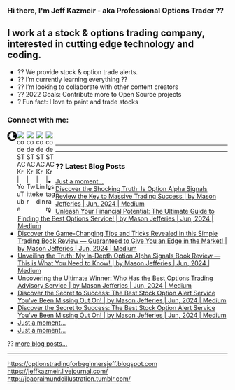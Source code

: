 

<!--
**jeffkazmeir/jeffkazmeir** is a ✨ _special_ ✨ repository because its `README.md` (this file) appears on your GitHub profile.

Here are some ideas to get you started:

- 🔭 I’m currently working on ...
- 🌱 I’m currently learning ...
- 👯 I’m looking to collaborate on ...
- 🤔 I’m looking for help with ...
- 💬 Ask me about ...
- 📫 How to reach me: ...
- 😄 Pronouns: ...
- ⚡ Fun fact: ...
-->
### Hi there, I'm Jeff Kazmeir - aka Professional Options Trader ??
## I work at a stock & options trading company, interested in cutting edge technology and coding.

- ?? We provide stock & option trade alerts.
- ?? I’m currently learning everything ??
- ?? I’m looking to collaborate with other content creators
- ?? 2022 Goals: Contribute more to Open Source projects
- ? Fun fact: I love to paint and trade stocks


### Connect with me:

[<img align="left" alt="codeSTACKr.com" width="22px" src="https://raw.githubusercontent.com/iconic/open-iconic/master/svg/globe.svg" />][website]
[<img align="left" alt="codeSTACKr | YouTube" width="22px" src="https://cdn.jsdelivr.net/npm/simple-icons@v3/icons/youtube.svg" />][youtube]
[<img align="left" alt="codeSTACKr | Twitter" width="22px" src="https://cdn.jsdelivr.net/npm/simple-icons@v3/icons/twitter.svg" />][twitter]
[<img align="left" alt="codeSTACKr | LinkedIn" width="22px" src="https://cdn.jsdelivr.net/npm/simple-icons@v3/icons/linkedin.svg" />][linkedin]
[<img align="left" alt="codeSTACKr | Instagram" width="22px" src="https://cdn.jsdelivr.net/npm/simple-icons@v3/icons/instagram.svg" />][instagram]

<br />

---

---

### ?? Latest Blog Posts

<!-- BLOG-POST-LIST:START -->
- [Just a moment...](https://medium.com/@tradingoptionsforbeginners/discover-the-ultimate-resource-for-stock-trading-the-best-options-alert-service-on-reddit-7430ad440788?source=ifttt--------------3)
- [Discover the Shocking Truth: Is Option Alpha Signals Review the Key to Massive Trading Success | by Mason Jefferies | Jun, 2024 | Medium](https://tradingoptionsforbeginners.medium.com/discover-the-shocking-truth-is-option-alpha-signals-review-the-key-to-massive-trading-success-1130f8634f72?source=ifttt--------------3)
- [Unleash Your Financial Potential: The Ultimate Guide to Finding the Best Options Service! | by Mason Jefferies | Jun, 2024 | Medium](https://tradingoptionsforbeginners.medium.com/unleash-your-financial-potential-the-ultimate-guide-to-finding-the-best-options-service-df5dbe8402b2?source=ifttt--------------3)
- [Discover the Game-Changing Tips and Tricks Revealed in this Simple Trading Book Review — Guaranteed to Give You an Edge in the Market! | by Mason Jefferies | Jun, 2024 | Medium](https://tradingoptionsforbeginners.medium.com/discover-the-game-changing-tips-and-tricks-revealed-in-this-simple-trading-book-review-guaranteed-5306a4b8dad6?source=ifttt--------------3)
- [Unveiling the Truth: My In-Depth Option Alpha Signals Book Review — This is What You Need to Know! | by Mason Jefferies | Jun, 2024 | Medium](https://tradingoptionsforbeginners.medium.com/unveiling-the-truth-my-in-depth-option-alpha-signals-book-review-this-is-what-you-need-to-know-b59a37a1f2e5?source=ifttt--------------3)
- [Uncovering the Ultimate Winner: Who Has the Best Options Trading Advisory Service | by Mason Jefferies | Jun, 2024 | Medium](https://tradingoptionsforbeginners.medium.com/uncovering-the-ultimate-winner-who-has-the-best-options-trading-advisory-service-f5358bcab961?source=ifttt--------------3)
- [Discover the Secret to Success: The Best Stock Option Alert Service You’ve Been Missing Out On! | by Mason Jefferies | Jun, 2024 | Medium](https://tradingoptionsforbeginners.medium.com/discover-the-secret-to-success-the-best-stock-option-alert-service-youve-been-missing-out-on-3e24ae204cfe?source=ifttt--------------3)
- [Discover the Secret to Success: The Best Stock Option Alert Service You’ve Been Missing Out On! | by Mason Jefferies | Jun, 2024 | Medium](https://tradingoptionsforbeginners.medium.com/discover-the-secret-to-success-the-best-stock-option-alert-service-youve-been-missing-out-on-1a11a8b74409?source=ifttt--------------3)
- [Just a moment...](https://medium.com/@tradingoptionsforbeginners/unleashing-the-power-of-simplicity-a-comprehensive-and-honest-simple-trading-review-bbdf178937a1?source=ifttt--------------3)
- [Just a moment...](https://medium.com/@tradingoptionsforbeginners/unleashing-the-power-of-simplicity-a-comprehensive-and-honest-simple-trading-review-0334f7c4619b?source=ifttt--------------3)
<!-- BLOG-POST-LIST:END -->

?? [more blog posts...](https://theministerofcapitalism.com/blog/)

---


[website]: https://kingtradingsystems.com/blog/
[twitter]: https://twitter.com/optionstradejef
[youtube]: https://www.youtube.com/channel/UCEo82TuA0YdbXyO2oPecIHQ
[instagram]: https://tradingoptionsforbeginners.medium.com
[linkedin]: https://ca.linkedin.com/in/theministerofcapitalism
 https://optionstradingforbeginnersjeff.blogspot.com
 https://jeffkazmeir.livejournal.com/
 http://joaoraimundoillustration.tumblr.com/



